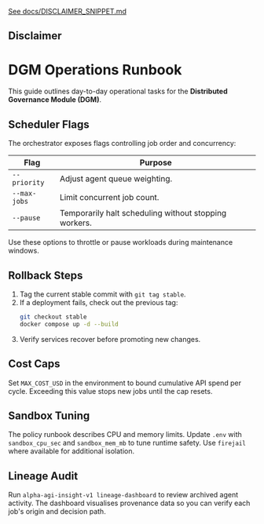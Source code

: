 [See docs/DISCLAIMER_SNIPPET.md](../docs/DISCLAIMER_SNIPPET.md)

## Disclaimer

# DGM Operations Runbook

This guide outlines day-to-day operational tasks for the **Distributed Governance Module (DGM)**.

## Scheduler Flags

The orchestrator exposes flags controlling job order and concurrency:

| Flag | Purpose |
|------|---------|
| `--priority` | Adjust agent queue weighting. |
| `--max-jobs` | Limit concurrent job count. |
| `--pause` | Temporarily halt scheduling without stopping workers. |

Use these options to throttle or pause workloads during maintenance windows.

## Rollback Steps

1. Tag the current stable commit with `git tag stable`.
2. If a deployment fails, check out the previous tag:
   ```bash
   git checkout stable
   docker compose up -d --build
   ```
3. Verify services recover before promoting new changes.

## Cost Caps

Set `MAX_COST_USD` in the environment to bound cumulative API spend per cycle.
Exceeding this value stops new jobs until the cap resets.

## Sandbox Tuning

The policy runbook describes CPU and memory limits. Update `.env` with
`sandbox_cpu_sec` and `sandbox_mem_mb` to tune runtime safety. Use
`firejail` where available for additional isolation.

## Lineage Audit

Run `alpha-agi-insight-v1 lineage-dashboard` to review archived agent activity.
The dashboard visualises provenance data so you can verify each job's origin
and decision path.
